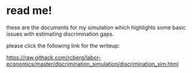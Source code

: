 # read me!

these are the documents for my simulation which highlights some basic issues with estimating discrimination gaps.

please click the following link for the writeup:

https://raw.githack.com/rcberg/labor-economics/master/discrimination_simulation/discrimination_sim.html
